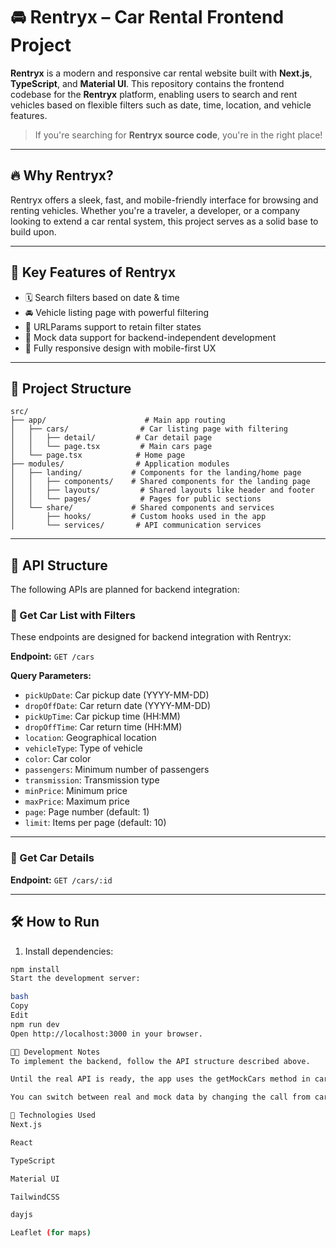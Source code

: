 # 🚘 Rentryx – Car Rental Frontend Project

**Rentryx** is a modern and responsive car rental website built with **Next.js**, **TypeScript**, and **Material UI**. This repository contains the frontend codebase for the **Rentryx** platform, enabling users to search and rent vehicles based on flexible filters such as date, time, location, and vehicle features.
> If you're searching for **Rentryx source code**, you're in the right place!

---

## 🔥 Why Rentryx?

Rentryx offers a sleek, fast, and mobile-friendly interface for browsing and renting vehicles. Whether you're a traveler, a developer, or a company looking to extend a car rental system, this project serves as a solid base to build upon.

---

## 🚗 Key Features of Rentryx

- 🗓️ Search filters based on date & time  
- 🚘 Vehicle listing page with powerful filtering  
- 🔗 URLParams support to retain filter states  
- 🧪 Mock data support for backend-independent development  
- 📱 Fully responsive design with mobile-first UX

---

## 📁 Project Structure



```
src/
├── app/                      # Main app routing
│   ├── cars/                # Car listing page with filtering
│   │   ├── detail/         # Car detail page
│   │   └── page.tsx         # Main cars page
│   └── page.tsx            # Home page
├── modules/                # Application modules
│   ├── landing/           # Components for the landing/home page
│   │   ├── components/    # Shared components for the landing page
│   │   ├── layouts/         # Shared layouts like header and footer
│   │   └── pages/           # Pages for public sections
│   └── share/             # Shared components and services
│       ├── hooks/         # Custom hooks used in the app
│       └── services/       # API communication services
```


---

## 🔗 API Structure

The following APIs are planned for backend integration:

### 📄 Get Car List with Filters
These endpoints are designed for backend integration with Rentryx:

**Endpoint:** `GET /cars`

**Query Parameters:**

- `pickUpDate`: Car pickup date (YYYY-MM-DD)  
- `dropOffDate`: Car return date (YYYY-MM-DD)  
- `pickUpTime`: Car pickup time (HH:MM)  
- `dropOffTime`: Car return time (HH:MM)  
- `location`: Geographical location  
- `vehicleType`: Type of vehicle  
- `color`: Car color  
- `passengers`: Minimum number of passengers  
- `transmission`: Transmission type  
- `minPrice`: Minimum price  
- `maxPrice`: Maximum price  
- `page`: Page number (default: 1)  
- `limit`: Items per page (default: 10)

---

### 📄 Get Car Details

**Endpoint:** `GET /cars/:id`

---

## 🛠 How to Run

1. Install dependencies:

```bash
npm install
Start the development server:

bash
Copy
Edit
npm run dev
Open http://localhost:3000 in your browser.

🧑‍💻 Development Notes
To implement the backend, follow the API structure described above.

Until the real API is ready, the app uses the getMockCars method in carsService.

You can switch between real and mock data by changing the call from carsService.getMockCars to carsService.getCars.

🧰 Technologies Used
Next.js

React

TypeScript

Material UI

TailwindCSS

dayjs

Leaflet (for maps)


